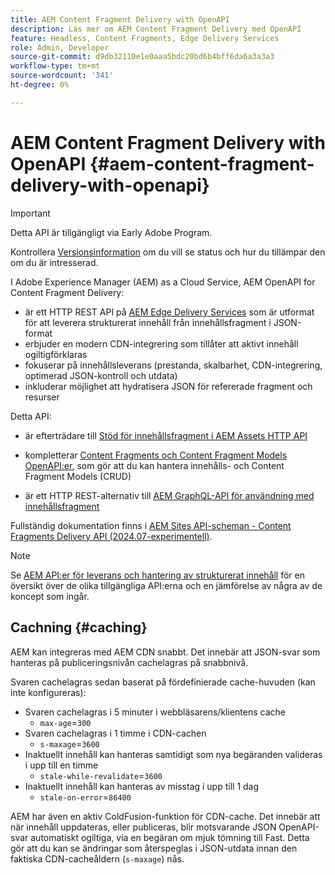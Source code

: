 ```yaml
---
title: AEM Content Fragment Delivery with OpenAPI
description: Läs mer om AEM Content Fragment Delivery med OpenAPI
feature: Headless, Content Fragments, Edge Delivery Services
role: Admin, Developer
source-git-commit: d9db32110e1e0aaa5bdc20bd6b4bff6da6a3a3a3
workflow-type: tm+mt
source-wordcount: '341'
ht-degree: 0%

---
```


# AEM Content Fragment Delivery with OpenAPI {#aem-content-fragment-delivery-with-openapi}

>[!IMPORTANT]
>
>Detta API är tillgängligt via Early Adobe Program.
>
>Kontrollera [Versionsinformation](/help/release-notes/release-notes-cloud/release-notes-current.md) om du vill se status och hur du tillämpar den om du är intresserad.

I Adobe Experience Manager (AEM) as a Cloud Service, AEM OpenAPI for Content Fragment Delivery:

* är ett HTTP REST API på [AEM Edge Delivery Services](/help/edge/overview.md) som är utformat för att leverera strukturerat innehåll från innehållsfragment i JSON-format
* erbjuder en modern CDN-integrering som tillåter att aktivt innehåll ogiltigförklaras
* fokuserar på innehållsleverans (prestanda, skalbarhet, CDN-integrering, optimerad JSON-kontroll och utdata)
* inkluderar möjlighet att hydratisera JSON för refererade fragment och resurser

Detta API:

* är efterträdare till [Stöd för innehållsfragment i AEM Assets HTTP API](/help/assets/content-fragments/assets-api-content-fragments.md)

* kompletterar [Content Fragments och Content Fragment Models OpenAPI:er](/help/headless/content-fragment-openapis.md), som gör att du kan hantera innehålls- och Content Fragment Models (CRUD)

* är ett HTTP REST-alternativ till [AEM GraphQL-API för användning med innehållsfragment](/help/headless/graphql-api/content-fragments.md)

Fullständig dokumentation finns i [AEM Sites API-scheman - Content Fragments Delivery API (2024.07-experimentell)](https://developer.adobe.com/experience-cloud/experience-manager-apis/api/experimental/sites/delivery/).

>[!NOTE]
>
>Se [AEM API:er för leverans och hantering av strukturerat innehåll](/help/headless/apis-headless-and-content-fragments.md) för en översikt över de olika tillgängliga API:erna och en jämförelse av några av de koncept som ingår.

## Cachning {#caching}

AEM kan integreras med AEM CDN snabbt. Det innebär att JSON-svar som hanteras på publiceringsnivån cachelagras på snabbnivå.

Svaren cachelagras sedan baserat på fördefinierade cache-huvuden (kan inte konfigureras):

* Svaren cachelagras i 5 minuter i webbläsarens/klientens cache
   * `max-age`=`300`
* Svaren cachelagras i 1 timme i CDN-cachen
   * `s-maxage`=`3600`
* Inaktuellt innehåll kan hanteras samtidigt som nya begäranden valideras i upp till en timme
   * `stale-while-revalidate`=`3600`
* Inaktuellt innehåll kan hanteras av misstag i upp till 1 dag
   * `stale-on-error`=`86400`

AEM har även en aktiv ColdFusion-funktion för CDN-cache. Det innebär att när innehåll uppdateras, eller publiceras, blir motsvarande JSON OpenAPI-svar automatiskt ogiltiga, via en begäran om mjuk tömning till Fast. Detta gör att du kan se ändringar som återspeglas i JSON-utdata innan den faktiska CDN-cacheåldern (`s-maxage`) nås.
